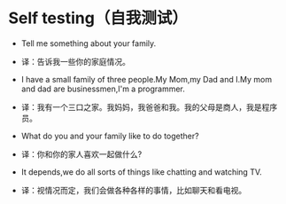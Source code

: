 # Self testing（自我测试）

- Tell me something about your family.
- 译：告诉我一些你的家庭情况。
- I have a small family of three people.My Mom,my Dad and I.My mom and dad are businessmen,I'm a programmer.
- 译：我有一个三口之家。我妈妈，我爸爸和我。我的父母是商人，我是程序员。

- What do you and your family like to do together?
- 译：你和你的家人喜欢一起做什么?
- It depends,we do all sorts of things like chatting and watching TV.
- 译：视情况而定，我们会做各种各样的事情，比如聊天和看电视。
